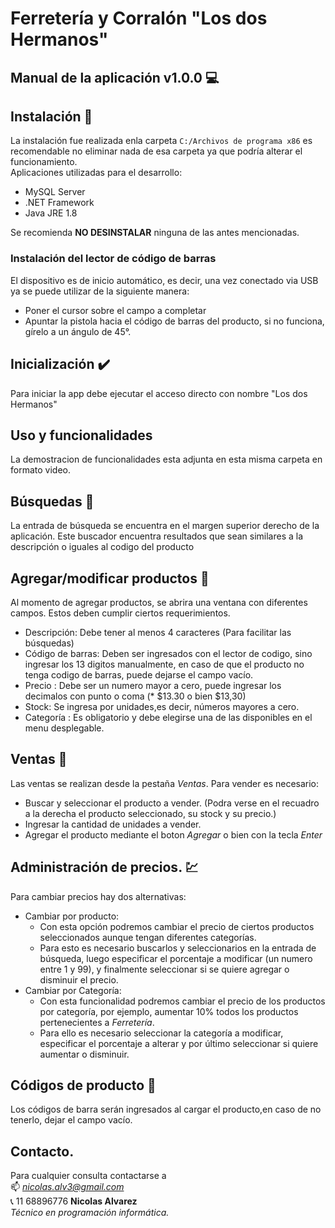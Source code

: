 # Ferretería y Corralón "Los dos Hermanos"
## Manual de la aplicación v1.0.0 :computer:

## Instalación :wrench:

La instalación fue realizada enla carpeta `C:/Archivos de programa x86` es recomendable no eliminar nada de esa carpeta ya que podría alterar el funcionamiento. \
Aplicaciones utilizadas para el desarrollo: 
- MySQL Server
- .NET Framework
- Java JRE 1.8

 Se recomienda **NO DESINSTALAR** ninguna de las antes mencionadas.

 ### Instalación del lector de código de barras
 El dispositivo es de inicio automático, es decir, una vez conectado via USB ya se puede utilizar de la siguiente manera:
 - Poner el cursor sobre el campo a completar
 - Apuntar la pistola hacia el código de barras del producto, si no funciona, gírelo a un ángulo de 45°.

## Inicialización :heavy_check_mark:

Para iniciar la app debe ejecutar el acceso directo con nombre "Los dos Hermanos"

## Uso y funcionalidades

La demostracion de funcionalidades esta adjunta en esta misma carpeta en formato video.

## Búsquedas :eyes:

La entrada de búsqueda se encuentra en el margen superior derecho de la aplicación.
Este buscador encuentra resultados que sean similares a la descripción o iguales al codigo del producto

## Agregar/modificar productos :memo:

Al momento de agregar productos, se abrira una ventana con diferentes campos. Estos deben cumplir ciertos requerimientos.
- Descripción: Debe tener al menos 4 caracteres (Para facilitar las búsquedas)
- Código de barras: Deben ser ingresados con el lector de codigo, sino ingresar los 13 digitos manualmente, en caso de que el producto no tenga codigo de barras, puede dejarse el campo vacío.
- Precio : Debe ser un numero mayor a cero, puede ingresar los decimalos con punto o coma (* $13.30 o bien $13,30)
- Stock: Se ingresa por unidades,es decir, números mayores a cero.
- Categoría : Es obligatorio y debe elegirse una de las disponibles en el menu desplegable.

## Ventas :money_with_wings:

Las ventas se realizan desde la pestaña *Ventas*. Para vender es necesario:

- Buscar y seleccionar el producto a vender. (Podra verse en el recuadro a la derecha el producto seleccionado, su stock y su precio.)
- Ingresar la cantidad de unidades a vender.
- Agregar el producto mediante el boton *Agregar* o bien con la tecla *Enter*

## Administración de precios. :chart:

Para cambiar precios hay dos alternativas:
- Cambiar por producto:
    -    Con esta opción podremos cambiar el precio de ciertos productos seleccionados aunque tengan diferentes categorías.
    - Para esto es necesario buscarlos y seleccionarios en la entrada de búsqueda, luego especificar el porcentaje a modificar (un numero entre 1 y 99), y finalmente seleccionar si se quiere agregar o disminuir el precio.
- Cambiar por Categoría:
    - Con esta funcionalidad podremos cambiar el precio de los productos por categoría, por ejemplo, aumentar 10% todos los productos pertenecientes a *Ferretería*.
    - Para ello es necesario seleccionar la categoría a modificar, especificar el porcentaje a alterar y por último seleccionar si quiere aumentar o disminuir.

## Códigos de producto :key:

Los códigos de barra serán ingresados al cargar el producto,en caso de no tenerlo, dejar el campo vacío.

## Contacto.
Para cualquier consulta contactarse a \
:mailbox: *nicolas.alv3@gmail.com* \
:telephone_receiver: 11 68896776
**Nicolas Alvarez** \
*Técnico en programación informática.*
